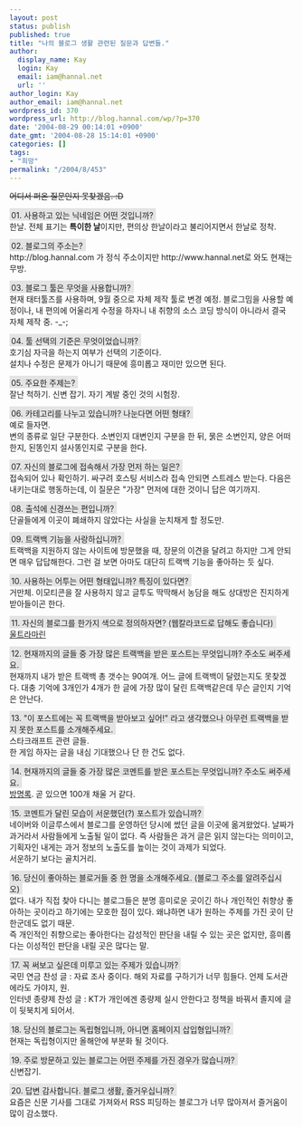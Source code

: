 ```yaml
---
layout: post
status: publish
published: true
title: "나의 블로그 생활 관련된 질문과 답변들."
author:
  display_name: Kay
  login: Kay
  email: iam@hannal.net
  url: ''
author_login: Kay
author_email: iam@hannal.net
wordpress_id: 370
wordpress_url: http://blog.hannal.com/wp/?p=370
date: '2004-08-29 00:14:01 +0900'
date_gmt: '2004-08-28 15:14:01 +0900'
categories: []
tags:
- "희망"
permalink: "/2004/8/453"
---
```

<p><s>어디서 퍼온 질문인지 못찾겠음. :D</s></p>
<p><span style="color:#202020;background-color:#E4E4E4;padding:4 5 1 3">01. 사용하고 있는 닉네임은 어떤 것입니까?</span><br />
한날. 전체 표기는 <b>특이한 날</b>이지만, 편의상 한날이라고 불리어지면서 한날로 정착.</p>
<p><span style="color:#202020;background-color:#E4E4E4;padding:4 5 1 3">02. 블로그의 주소는?</span><br />
http://blog.hannal.com 가 정식 주소이지만 http://www.hannal.net로 와도 현재는 무방.</p>
<p><span style="color:#202020;background-color:#E4E4E4;padding:4 5 1 3">03. 블로그 툴은 무엇을 사용합니까?</span><br />
현재 태터툴즈를 사용하며, 9월 중으로 자체 제작 툴로 변경 예정. 블로그밈을 사용할 예정이나, 내 편의에 어울리게 수정을 하자니 내 취향의 소스 코딩 방식이 아니라서 결국 자체 제작 중. -_-;</p>
<p><span style="color:#202020;background-color:#E4E4E4;padding:4 5 1 3">04. 툴 선택의 기준은 무엇이었습니까?</span><br />
호기심 자극을 하는지 여부가 선택의 기준이다.<br />
설치나 수정은 문제가 아니기 때문에 흥미롭고 재미만 있으면 된다.</p>
<p><span style="color:#202020;background-color:#E4E4E4;padding:4 5 1 3">05. 주요한 주제는?</span><br />
잘난 척하기. 신변 잡기. 자기 계발 중인 것의 시험장.</p>
<p><span style="color:#202020;background-color:#E4E4E4;padding:4 5 1 3">06. 카테고리를 나누고 있습니까? 나눈다면 어떤 형태?</span><br />
예로 들자면.<br />
변의 종류로 일단 구분한다. 소변인지 대변인지 구분을 한 뒤, 묽은 소변인지, 양은 어떠한지, 된똥인지 설사똥인지로 구분을 한다.</p>
<p><span style="color:#202020;background-color:#E4E4E4;padding:4 5 1 3">07. 자신의 블로그에 접속해서 가장 먼저 하는 일은?</span><br />
접속되어 있나 확인하기. 싸구려 호스팅 서비스라 접속 안되면 스트레스 받는다. 다음은 내키는대로 행동하는데, 이 질문은 "가장" 먼저에 대한 것이니 답은 여기까지.</p>
<p><span style="color:#202020;background-color:#E4E4E4;padding:4 5 1 3">08. 출석에 신경쓰는 편입니까?</span><br />
단골들에게 이곳이 폐쇄하지 않았다는 사실을 눈치채게 할 정도만.</p>
<p><span style="color:#202020;background-color:#E4E4E4;padding:4 5 1 3">09. 트랙백 기능을 사랑하십니까?</span><br />
트랙백을 지원하지 않는 사이트에 방문했을 때, 장문의 이견을 달려고 하지만 그게 안되면 매우 답답해한다. 그런 걸 보면 아마도 대단히 트랙백 기능을 좋아하는 듯 싶다.</p>
<p><span style="color:#202020;background-color:#E4E4E4;padding:4 5 1 3">10. 사용하는 어투는 어떤 형태입니까? 특징이 있다면?</span><br />
거만체. 이모티콘을 잘 사용하지 않고 글투도 딱딱해서 농담을 해도 상대방은 진지하게 받아들이곤 한다.</p>
<p><span style="color:#202020;background-color:#E4E4E4;padding:4 5 1 3">11. 자신의 블로그를 한가지 색으로 정의하자면? (웹칼라코드로 답해도 좋습니다)</span><br />
<a href="http://blog.naver.com/gotomall/40005256237" target="_blank">울트라마린</a></p>
<p><span style="color:#202020;background-color:#E4E4E4;padding:4 5 1 3">12. 현재까지의 글들 중 가장 많은 트랙백을 받은 포스트는 무엇입니까? 주소도 써주세요.</span><br />
현재까지 내가 받은 트랙백 총 갯수는 90여개. 어느 글에 트랙백이 달렸는지도 못찾겠다. 대충 기억에 3개인가 4개가 한 글에 가장 많이 달린 트랙백같은데 무슨 글인지 기억은 안난다.</p>
<p><span style="color:#202020;background-color:#E4E4E4;padding:4 5 1 3">13. "이 포스트에는 꼭 트랙백을 받아보고 싶어!" 라고 생각했으나 아무런 트랙백을 받지 못한 포스트를 소개해주세요.</span><br />
스타크래프트 관련 글들.<br />
한 게임 하자는 글을 내심 기대했으나 단 한 건도 없다.</p>
<p><span style="color:#202020;background-color:#E4E4E4;padding:4 5 1 3">14. 현재까지의 글들 중 가장 많은 코멘트를 받은 포스트는 무엇입니까? 주소도 써주세요.</span><br />
<a href="http://blog.hannal.com/index.php?pl=90" target="_blank">방명록</a>. 곧 있으면 100개 채울 거 같다.</p>
<p><span style="color:#202020;background-color:#E4E4E4;padding:4 5 1 3">15. 코멘트가 달린 모습이 서운했던(?) 포스트가 있습니까?</span><br />
네이버와 이글루스에서 블로그를 운영하던 당시에 썼던 글을 이곳에 옮겨왔었다. 날짜가 과거라서 사람들에게 노출될 일이 없다. 즉 사람들은 과거 글은 읽지 않는다는 의미이고, 기획자인 내게는 과거 정보의 노출도를 높이는 것이 과제가 되었다.<br />
서운하기 보다는 골치거리.</p>
<p><span style="color:#202020;background-color:#E4E4E4;padding:4 5 1 3">16. 당신이 좋아하는 블로거들 중 한 명을 소개해주세요. (블로그 주소를 알려주십시오)</span><br />
없다. 내가 직접 찾아 다니는 블로그들은 분명 흥미로운 곳이긴 하나 개인적인 취향상 좋아하는 곳이라고 하기에는 모호한 점이 있다. 왜냐하면 내가 원하는 주제를 가진 곳이 단 한군데도 없기 때문.<br />
즉 개인적인 취향으로는 좋아한다는 감성적인 판단을 내릴 수 있는 곳은 없지만, 흥미롭다는 이성적인 판단을 내릴 곳은 많다는 말.</p>
<p><span style="color:#202020;background-color:#E4E4E4;padding:4 5 1 3">17. 꼭 써보고 싶은데 미루고 있는 주제가 있습니까?</span><br />
국민 연금 찬성 글 : 자료 조사 중이다. 해외 자료를 구하기가 너무 힘들다. 언제 도서관에라도 가야지, 원.<br />
인터넷 종량제 찬성 글 : KT가 개인에겐 종량제 실시 안한다고 정책을 바꿔서 졸지에 글이 뒷북치게 되어서.</p>
<p><span style="color:#202020;background-color:#E4E4E4;padding:4 5 1 3">18. 당신의 블로그는 독립형입니까, 아니면 홈페이지 삽입형입니까?</span><br />
현재는 독립형이지만 올해안에 부분화 될 것이다.</p>
<p><span style="color:#202020;background-color:#E4E4E4;padding:4 5 1 3">19. 주로 방문하고 있는 블로그는 어떤 주제를 가진 경우가 많습니까?</span><br />
신변잡기.</p>
<p><span style="color:#202020;background-color:#E4E4E4;padding:4 5 1 3">20. 답변 감사합니다. 블로그 생활, 즐거우십니까?</span><br />
요즘은 신문 기사를 그대로 가져와서 RSS 피딩하는 블로그가 너무 많아져서 즐거움이 많이 감소했다.</p>

